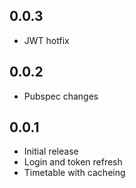 ## 0.0.3

- JWT hotfix

## 0.0.2

- Pubspec changes

## 0.0.1

- Initial release
- Login and token refresh
- Timetable with cacheing
